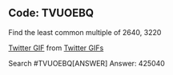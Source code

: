 ## Code: TVUOEBQ

Find the least common multiple of 2640, 3220

<div class="tenor-gif-embed" data-postid="6388340" data-share-method="host" data-width="100%" data-aspect-ratio="1.3351206434316354"><a href="https://tenor.com/view/twitter-gif-6388340">Twitter GIF</a> from <a href="https://tenor.com/search/twitter-gifs">Twitter GIFs</a></div><script type="text/javascript" async src="https://tenor.com/embed.js"></script>

Search \#TVUOEBQ\[ANSWER\]
Answer: 425040


